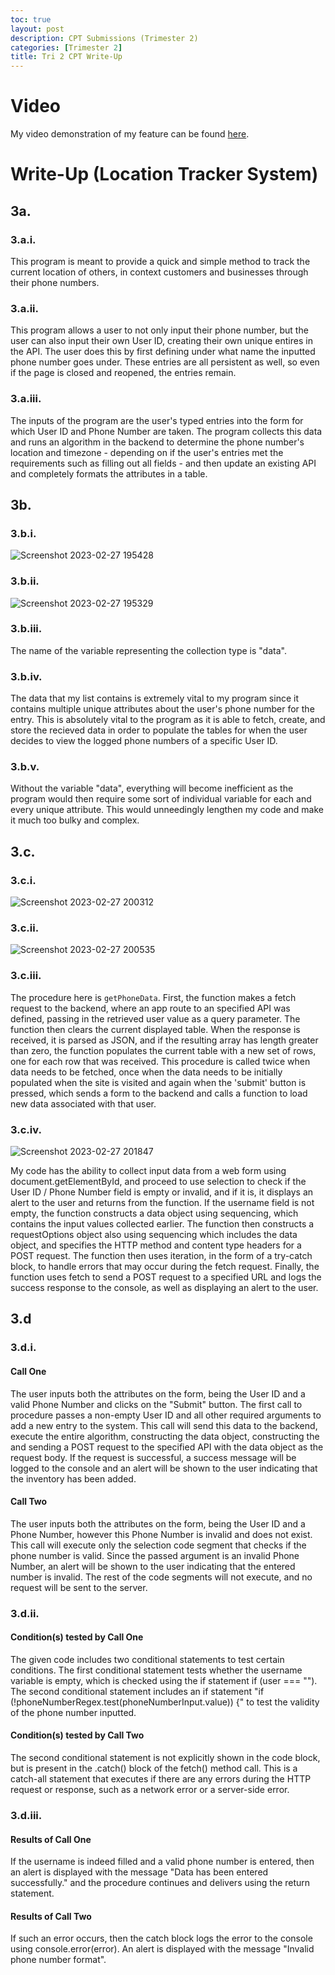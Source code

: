 ```yaml
---
toc: true
layout: post
description: CPT Submissions (Trimester 2)
categories: [Trimester 2]
title: Tri 2 CPT Write-Up
---
```


# Video

My video demonstration of my feature can be found [here](https://www.youtube.com/watch?v=g4fpVEaYKEI). 

# Write-Up (Location Tracker System)

## 3a.  

### 3.a.i.

This program is meant to provide a quick and simple method to track the current location of others, in context customers and businesses through their phone numbers.

### 3.a.ii.

This program allows a user to not only input their phone number, but the user can also input their own User ID, creating their own unique entires in the API. The user does this by first defining under what name the inputted phone number goes under. These entries are all persistent as well, so even if the page is closed and reopened, the entries remain. 


### 3.a.iii.

The inputs of the program are the user's typed entries into the form for which User ID and Phone Number are taken. The program collects this data and runs an algorithm in the backend to determine the phone number's location and timezone - depending on if the user's entries met the requirements such as filling out all fields - and then update an existing API and completely formats the attributes in a table. 

## 3b.

### 3.b.i.

![Screenshot 2023-02-27 195428](https://user-images.githubusercontent.com/51098969/221749496-f20b4ea9-0f88-42cf-a0d0-1fa4cec8d9f5.jpg)

### 3.b.ii.

![Screenshot 2023-02-27 195329](https://user-images.githubusercontent.com/51098969/221749402-dbf8c084-6894-4dfa-aadb-9829dc2a17b1.jpg)

### 3.b.iii.

The name of the variable representing the collection type is "data".

### 3.b.iv.

The data that my list contains is extremely vital to my program since it contains multiple unique attributes about the user's phone number for the entry. This is absolutely vital to the program as it is able to fetch, create, and store the recieved data in order to populate the tables for when the user decides to view the logged phone numbers of a specific User ID. 

### 3.b.v.

Without the variable "data", everything will become inefficient as the program would then require some sort of individual variable for each and every unique attribute. This would unneedingly lengthen my code and make it much too bulky and complex. 


## 3.c.

### 3.c.i.

![Screenshot 2023-02-27 200312](https://user-images.githubusercontent.com/51098969/221750730-6854376d-d8ef-49fe-ad3e-7d8f16f3bd35.jpg)

### 3.c.ii.

![Screenshot 2023-02-27 200535](https://user-images.githubusercontent.com/51098969/221750978-9e56b26f-89bc-4089-ab89-a1226d02a606.jpg)

### 3.c.iii.

The procedure here is `getPhoneData`. First, the function makes a fetch request to the backend, where an app route to an specified API was defined, passing in the retrieved user value as a query parameter. The function then clears the current displayed table. When the response is received, it is parsed as JSON, and if the resulting array has length greater than zero, the function populates the current table with a new set of rows, one for each row that was received. This procedure is called twice when data needs to be fetched, once when the data needs to be initially populated when the site is visited and again when the 'submit' button is pressed, which sends a form to the backend and calls a function to load new data associated with that user.

### 3.c.iv.

![Screenshot 2023-02-27 201847](https://user-images.githubusercontent.com/51098969/221752597-57318f3a-15d5-4639-8ee1-a22b9f1a3c50.jpg)

My code has the ability to collect input data from a web form using document.getElementById, and proceed to use selection to check if the User ID / Phone Number field is empty or invalid, and if it is, it displays an alert to the user and returns from the function. If the username field is not empty, the function constructs a data object using sequencing, which contains the input values collected earlier. The function then constructs a requestOptions object also using sequencing which includes the data object, and specifies the HTTP method and content type headers for a POST request. The function then uses iteration, in the form of a try-catch block, to handle errors that may occur during the fetch request. Finally, the function uses fetch to send a POST request to a specified URL and logs the success response to the console, as well as displaying an alert to the user.


## 3.d

### 3.d.i.

#### Call One
The user inputs both the attributes on the form, being the User ID and a valid Phone Number and clicks on the "Submit" button. The first call to procedure passes a non-empty User ID and all other required arguments to add a new entry to the system. This call will send this data to the backend, execute the entire algorithm, constructing the data object, constructing the and sending a POST request to the specified API with the data object as the request body. If the request is successful, a success message will be logged to the console and an alert will be shown to the user indicating that the inventory has been added.


#### Call Two
The user inputs both the attributes on the form, being the User ID and a Phone Number, however this Phone Number is invalid and does not exist. This call will execute only the selection code segment that checks if the phone number is valid. Since the passed argument is an invalid Phone Number, an alert will be shown to the user indicating that the entered number is invalid. The rest of the code segments will not execute, and no request will be sent to the server.



### 3.d.ii.

#### Condition(s) tested by Call One
The given code includes two conditional statements to test certain conditions. The first conditional statement tests whether the username variable is empty, which is checked using the if statement if (user === ""). The second conditional statement includes an if statement "if (!phoneNumberRegex.test(phoneNumberInput.value)) {" to test the validity of the phone number inputted.


#### Condition(s) tested by Call Two
The second conditional statement is not explicitly shown in the code block, but is present in the .catch() block of the fetch() method call. This is a catch-all statement that executes if there are any errors during the HTTP request or response, such as a network error or a server-side error. 


### 3.d.iii.

#### Results of Call One
If the username is indeed filled and a valid phone number is entered, then an alert is displayed with the message "Data has been entered successfully." and the procedure continues and delivers using the return statement.


#### Results of Call Two
If such an error occurs, then the catch block logs the error to the console using console.error(error). An alert is displayed with the message "Invalid phone number format".
